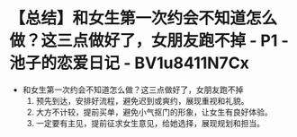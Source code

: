 # 【总结】和女生第一次约会不知道怎么做？这三点做好了，女朋友跑不掉 - P1 - 池子的恋爱日记 - BV1u8411N7Cx

-   和女生第一次约会不知道怎么做？这三点做好了，女朋友跑不掉
    1.  预先到达，安排好流程，避免迟到或爽约，展现重视和礼貌。
    2.  大方不计较，提前买单，避免小气抠门的形象，让女生有良好体验。
    3.  一定要有主见，提前征求女生意见，给她选择，展现规划和担当。